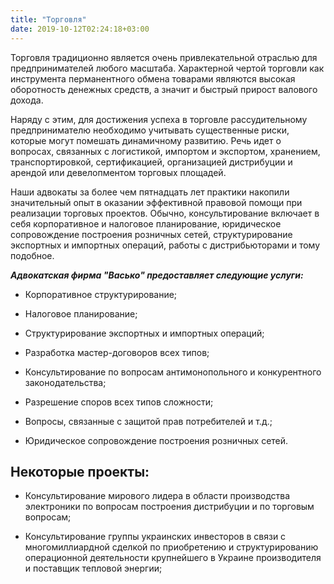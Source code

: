 ```yaml
---
title: "Торговля"
date: 2019-10-12T02:24:18+03:00
---
```


Торговля традиционно является очень привлекательной отраслью для предпринимателей любого масштаба. Характерной чертой торговли как инструмента перманентного обмена товарами являются высокая оборотность денежных средств, а значит и быстрый прирост валового дохода.

Наряду с этим, для достижения успеха в торговле рассудительному предпринимателю необходимо учитывать существенные риски, которые могут помешать динамичному развитию. Речь идет о вопросах, связанных с логистикой, импортом и экспортом, хранением, транспортировкой, сертификацией, организацией дистрибуции и арендой или девелопментом торговых площадей.

Наши адвокаты за более чем пятнадцать лет практики накопили значительный опыт в оказании эффективной правовой помощи при реализации торговых проектов. Обычно, консультирование включает в себя корпоративное и налоговое планирование, юридическое сопровождение построения розничных сетей, структурирование экспортных и импортных операций, работы с дистрибьюторами и тому подобное.

***Адвокатская фирма "Васько" предоставляет следующие услуги:***

- Корпоративное структурирование;

- Налоговое планирование;

- Структурирование экспортных и импортных операций;

- Разработка мастер-договоров всех типов;

- Консультирование по вопросам антимонопольного и конкурентного законодательства;

- Разрешение споров всех типов сложности;

- Вопросы, связанные с защитой прав потребителей и т.д.;

- Юридическое сопровождение построения розничных сетей.

## Некоторые проекты:

- Консультирование мирового лидера в области производства электроники по вопросам построения дистрибуции и по торговым вопросам;

- Консультирование группы украинских инвесторов в связи с многомиллиардной сделкой по приобретению и структурированию операционной деятельности крупнейшего в Украине производителя и поставщик тепловой энергии;
